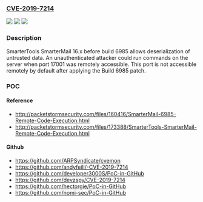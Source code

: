 ### [CVE-2019-7214](https://cve.mitre.org/cgi-bin/cvename.cgi?name=CVE-2019-7214)
![](https://img.shields.io/static/v1?label=Product&message=n%2Fa&color=blue)
![](https://img.shields.io/static/v1?label=Version&message=n%2Fa&color=blue)
![](https://img.shields.io/static/v1?label=Vulnerability&message=n%2Fa&color=brighgreen)

### Description

SmarterTools SmarterMail 16.x before build 6985 allows deserialization of untrusted data. An unauthenticated attacker could run commands on the server when port 17001 was remotely accessible. This port is not accessible remotely by default after applying the Build 6985 patch.

### POC

#### Reference
- http://packetstormsecurity.com/files/160416/SmarterMail-6985-Remote-Code-Execution.html
- http://packetstormsecurity.com/files/173388/SmarterTools-SmarterMail-Remote-Code-Execution.html

#### Github
- https://github.com/ARPSyndicate/cvemon
- https://github.com/andyfeili/-CVE-2019-7214
- https://github.com/developer3000S/PoC-in-GitHub
- https://github.com/devzspy/CVE-2019-7214
- https://github.com/hectorgie/PoC-in-GitHub
- https://github.com/nomi-sec/PoC-in-GitHub

